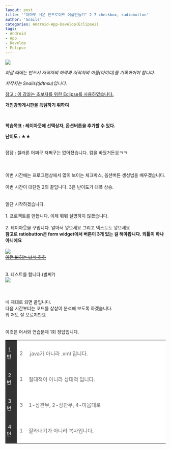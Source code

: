 ```yaml
---
layout: post
title: '"아마도 쉬운 안드로이드 어플만들기" 2-7 checkbox, radiobutton'
author: 'Snails'
categories: Android-App-Develop(Eclipse2)
tags:
- Android
- App
- Develop
- Eclipse
---
```



<script> location.href='https://cafe.naver.com/develoid/257008' ; </script>

<p><img src="https://dthumb-phinf.pstatic.net/?src=%22http%3A%2F%2Fpostfiles3.naver.net%2F20130523_178%2Ftjdtnsu_1369283538974akCh1_JPEG%2Fand.jpg%3Ftype%3Dw2%22&amp;type=cafe_wa740"></p>
<p><i>퍼갈 때에는 반드시 저작자의 허락과 저작자의 이름(아이디)를 기록하어야 합니다.</i></p>
<p><i>저작자는 Snails(tjdtnsu)입니다.</i></p>
<p><u>참고 : 이 강좌는 초보자를 위한 Eclipse를 사용하였습니다.</u></p>
<p><span><strong>개인강좌게시판을 득템하기 위하여</strong></span><span>&nbsp;</span></p>
<p>&nbsp;<u>﻿</u></p>
<p><b><span>학습목표 :&nbsp;레이아웃에 선택상자, 옵션버튼을 추가할 수 있다.</span></b>&nbsp;</p>
<p><b><span><span>난이도 : ★★</span></span></b>
</p><div>&nbsp;</div>
<div>잡담 : 셀러론 어쩌구 저쩌구는 없어졌습니다. 컴을 바꿨거든요ㅋㅋ</div>
<div>&nbsp;</div>
<div>&nbsp;</div>
<div>&nbsp;</div>
<div>이번 시간에는 프로그램상에서 많이 보이는 체크박스, 옵션버튼 생성법을 배우겠습니다.</div>
<div>&nbsp;</div>
<div>이번 시간이 대단원 2의 끝입니다. 3은 난이도가 대폭 상승.</div>
<div>&nbsp;</div>
<div>&nbsp;</div>
<div>일단 시작하겠습니다.</div>
<div>&nbsp;</div>
<div>1. 프로젝트를 만듭니다. 이제 뭐뭐 설명하지 않겠습니다.</div>
<div>&nbsp;</div>
<div>2. 레이아웃을 꾸밉니다. 알아서 넣으세요 그리고 텍스트도 넣으세요</div>
<div><strong>참고로 ratiobutton은 form widget에서 버튼이 3개 있는 걸 해야합니다. 외톨이 하나 아니에요</strong></div>
<div>&nbsp;</div>
<div><img src="https://dthumb-phinf.pstatic.net/?src=%22http%3A%2F%2Fblogfiles.naver.net%2F20130606_19%2Ftjdtnsu_1370517527264GxigE_PNG%2F%25C1%25A6%25B8%25F1_%25BE%25F8%25C0%25BD.png%22&amp;type=cafe_wa740"></div>
<div><u><strike>이런 밝히는 녀석 하하</strike></u></div>
<div>&nbsp;</div>
<div>&nbsp;</div>
<div>3. 테스트를 합니다.(벌써?)</div>
<div><img src="https://dthumb-phinf.pstatic.net/?src=%22http%3A%2F%2Fblogfiles.naver.net%2F20130606_107%2Ftjdtnsu_1370518212986uyB0Y_PNG%2F%25C1%25A6%25B8%25F1_%25BE%25F8%25C0%25BD.png%22&amp;type=cafe_wa740"></div>
<div>&nbsp;</div>
<div>&nbsp;</div>
<div>&nbsp;</div>
<div>네 제대로 되면 끝입니다.</div>
<div>다음 시간부터는 코드를 샅샅이 분석해 보도록 하겠습니다.</div>
<div>뭐 저도 잘 모르지만요</div>
<div>&nbsp;</div>
<div>&nbsp;</div>
<div>이것은 어서와 연습문제 1회 정답입니다.</div>
<div>

















<table style="BORDER-BOTTOM: medium none; BORDER-LEFT: medium none; BACKGROUND-COLOR: #c7c7c7; BORDER-TOP: medium none; BORDER-RIGHT: medium none" class="__se_tbl" border="0" cellspacing="1" cellpadding="0"><tbody><tr><td style="BORDER-BOTTOM: medium none; TEXT-ALIGN: left; BORDER-LEFT: medium none; PADDING-BOTTOM: 2px; BACKGROUND-COLOR: #333333; PADDING-LEFT: 4px; WIDTH: 36px; PADDING-RIGHT: 4px; HEIGHT: 18px; COLOR: #ffffff; BORDER-TOP: medium none; FONT-WEIGHT: normal; BORDER-RIGHT: medium none; PADDING-TOP: 3px">
<p>&nbsp;1번</p></td><td style="BORDER-BOTTOM: medium none; BORDER-LEFT: medium none; PADDING-BOTTOM: 2px; BACKGROUND-COLOR: #ffffff; PADDING-LEFT: 4px; WIDTH: 24px; PADDING-RIGHT: 4px; HEIGHT: 18px; COLOR: #666666; BORDER-TOP: medium none; BORDER-RIGHT: medium none; PADDING-TOP: 3px">
<p>&nbsp;2</p></td><td style="BORDER-BOTTOM: medium none; BORDER-LEFT: medium none; PADDING-BOTTOM: 2px; BACKGROUND-COLOR: #ffffff; PADDING-LEFT: 4px; WIDTH: 652px; PADDING-RIGHT: 4px; HEIGHT: 18px; COLOR: #666666; BORDER-TOP: medium none; BORDER-RIGHT: medium none; PADDING-TOP: 3px">
<p>&nbsp;.java가 아니라 .xml 입니다.</p></td></tr><tr><td style="BORDER-BOTTOM: medium none; TEXT-ALIGN: left; BORDER-LEFT: medium none; PADDING-BOTTOM: 2px; BACKGROUND-COLOR: #333333; PADDING-LEFT: 4px; WIDTH: 36px; PADDING-RIGHT: 4px; HEIGHT: 18px; COLOR: #ffffff; BORDER-TOP: medium none; FONT-WEIGHT: normal; BORDER-RIGHT: medium none; PADDING-TOP: 3px">
<p>&nbsp;2번</p></td><td style="BORDER-BOTTOM: medium none; BORDER-LEFT: medium none; PADDING-BOTTOM: 2px; BACKGROUND-COLOR: #ffffff; PADDING-LEFT: 4px; WIDTH: 24px; PADDING-RIGHT: 4px; HEIGHT: 18px; COLOR: #666666; BORDER-TOP: medium none; BORDER-RIGHT: medium none; PADDING-TOP: 3px">
<p>&nbsp;1</p></td><td style="BORDER-BOTTOM: medium none; BORDER-LEFT: medium none; PADDING-BOTTOM: 2px; BACKGROUND-COLOR: #ffffff; PADDING-LEFT: 4px; WIDTH: 652px; PADDING-RIGHT: 4px; HEIGHT: 18px; COLOR: #666666; BORDER-TOP: medium none; BORDER-RIGHT: medium none; PADDING-TOP: 3px">
<p>&nbsp;절대적이 아니라 상대적 입니다.</p></td></tr><tr><td style="BORDER-BOTTOM: medium none; TEXT-ALIGN: left; BORDER-LEFT: medium none; PADDING-BOTTOM: 2px; BACKGROUND-COLOR: #333333; PADDING-LEFT: 4px; WIDTH: 36px; PADDING-RIGHT: 4px; HEIGHT: 18px; COLOR: #ffffff; BORDER-TOP: medium none; FONT-WEIGHT: normal; BORDER-RIGHT: medium none; PADDING-TOP: 3px">
<p>&nbsp;3번</p></td><td style="BORDER-BOTTOM: medium none; BORDER-LEFT: medium none; PADDING-BOTTOM: 2px; BACKGROUND-COLOR: #ffffff; PADDING-LEFT: 4px; WIDTH: 24px; PADDING-RIGHT: 4px; HEIGHT: 18px; COLOR: #666666; BORDER-TOP: medium none; BORDER-RIGHT: medium none; PADDING-TOP: 3px">
<p>&nbsp;3</p></td><td style="BORDER-BOTTOM: medium none; BORDER-LEFT: medium none; PADDING-BOTTOM: 2px; BACKGROUND-COLOR: #ffffff; PADDING-LEFT: 4px; WIDTH: 652px; PADDING-RIGHT: 4px; HEIGHT: 18px; COLOR: #666666; BORDER-TOP: medium none; BORDER-RIGHT: medium none; PADDING-TOP: 3px">
<p>&nbsp;1-상관무, 2-상관무, 4-마음대로</p></td></tr><tr><td style="BORDER-BOTTOM: medium none; TEXT-ALIGN: left; BORDER-LEFT: medium none; PADDING-BOTTOM: 2px; BACKGROUND-COLOR: #333333; PADDING-LEFT: 4px; WIDTH: 36px; PADDING-RIGHT: 4px; HEIGHT: 18px; COLOR: #ffffff; BORDER-TOP: medium none; FONT-WEIGHT: normal; BORDER-RIGHT: medium none; PADDING-TOP: 3px">
<p>&nbsp;4번</p></td><td style="BORDER-BOTTOM: medium none; BORDER-LEFT: medium none; PADDING-BOTTOM: 2px; BACKGROUND-COLOR: #ffffff; PADDING-LEFT: 4px; WIDTH: 24px; PADDING-RIGHT: 4px; HEIGHT: 18px; COLOR: #666666; BORDER-TOP: medium none; BORDER-RIGHT: medium none; PADDING-TOP: 3px">
<p>&nbsp;1</p></td><td style="BORDER-BOTTOM: medium none; BORDER-LEFT: medium none; PADDING-BOTTOM: 2px; BACKGROUND-COLOR: #ffffff; PADDING-LEFT: 4px; WIDTH: 652px; PADDING-RIGHT: 4px; HEIGHT: 18px; COLOR: #666666; BORDER-TOP: medium none; BORDER-RIGHT: medium none; PADDING-TOP: 3px">
<p>&nbsp;잘라내기가 아니라 복사입니다.</p></td></tr></tbody></table>
<p>&nbsp;</p></div>
<div>&nbsp;</div>
<div><em></em>&nbsp;</div>
<p></p><p>&nbsp;</p>
